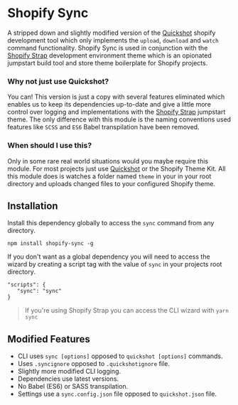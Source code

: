 # Shopify Sync

A stripped down and slightly modified version of the [Quickshot](https://github.com/internalfx/quickshot) shopify development tool which only implements the `upload`, `download` and `watch` command functionality. Shopify Sync is used in conjunction with the [Shopify Strap](https://github.com/panoply/shopify-strap) development environment theme which is an opionated jumpstart build tool and store theme boilerplate for Shopify projects.

### Why not just use Quickshot?
You can! This version is just a copy with several features eliminated which enables us to keep its dependencies up-to-date and give a little more control over logging and implementations with the [Shopify Strap](https://github.com/panoply/shopify-strap) jumpstart theme. The only difference with this module is the naming conventions used features like `SCSS` and `ES6` Babel transpilation have been removed.

### When should I use this?
Only in some rare real world situations would you maybe require this module. For most projects just use [Quickshot](https://github.com/internalfx/quickshot) or the Shopify Theme Kit. All this module does is watches a folder named `theme` in your in your root directory and uploads changed files to your configured Shopify theme.

## Installation
Install this dependency globally to access the `sync` command from any directory.

```
npm install shopify-sync -g
```

If you don't want as a global dependency you will need to access the wizard by creating a script tag with the value of `sync` in your projects root directory.

```
"scripts": {
   "sync": "sync"
}
```

> If you're using Shopify Strap you can access the CLI wizard with `yarn sync`

## Modified Features

- CLI uses `sync [options]` opposed to `quickshot [options]` commands.
- Uses `.syncignore` opposed to `.quickshotignore` file.
- Slightly more modified CLI logging.
- Dependencies use latest versions.
- No Babel (ES6) or SASS transpilation.
- Settings use a `sync.config.json` file opposed to `quickshot.json` file.
